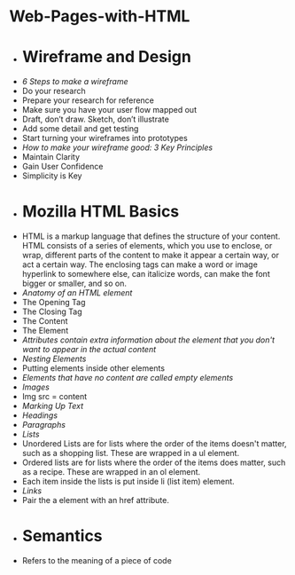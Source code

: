 # Web-Pages-with-HTML
- # Wireframe and Design
- *6 Steps to make a wireframe*
- Do your research
- Prepare your research for reference
- Make sure you have your user flow mapped out
- Draft, don’t draw. Sketch, don’t illustrate
- Add some detail and get testing
- Start turning your wireframes into prototypes
- *How to make your wireframe good: 3 Key Principles*
- Maintain Clarity
- Gain User Confidence
- Simplicity is Key
- # Mozilla HTML Basics
- HTML is a markup language that defines the structure of your content. HTML consists of a series of elements, which you use to enclose, or wrap, different parts of the content to make it appear a certain way, or act a certain way. The enclosing tags can make a word or image hyperlink to somewhere else, can italicize words, can make the font bigger or smaller, and so on.
- *Anatomy of an HTML element*
- The Opening Tag
- The Closing Tag
- The Content
- The Element
- *Attributes contain extra information about the element that you don't want to appear in the actual content*
- *Nesting Elements*
- Putting elements inside other elements
- *Elements that have no content are called empty elements*
- *Images*
- Img src = content
- *Marking Up Text*
- *Headings*
- *Paragraphs*
- *Lists*
- Unordered Lists  are for lists where the order of the items doesn't matter, such as a shopping list. These are wrapped in a ul element.
- Ordered lists are for lists where the order of the items does matter, such as a recipe.  These are wrapped in an ol element.
- Each item inside the lists is put inside li (list item) element.
- *Links*
- Pair the a element with an href attribute.
- # Semantics
- Refers to the meaning of a piece of code
